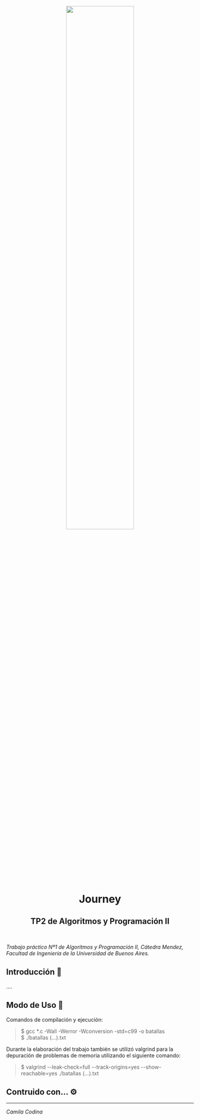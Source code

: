 <p align="center"><img width=60% src="https://upload.wikimedia.org/wikipedia/commons/thumb/9/98/International_Pok%C3%A9mon_logo.svg/800px-International_Pok%C3%A9mon_logo.svg.png"></p>


<h1 align="center">Journey</h1>
<h2 align="center">TP2 de Algoritmos y Programación II</h2><br>


_Trabajo práctico Nº1 de Algoritmos y Programación II, Cátedra Mendez, Facultad de Ingeniería de la Universidad de Buenos Aires._


## Introducción 🚀 

....


## Modo de Uso 📝

Comandos de compilación y ejecución:

> $ gcc *.c -Wall -Werror -Wconversion -std=c99 -o batallas                
> $ ./batallas (...).txt 

Durante la elaboración del trabajo también se utilizó valgrind para la depuración de problemas de memoria utilizando el siguiente comando: 

> $ valgrind --leak-check=full --track-origins=yes --show-reachable=yes ./batallas (...).txt 


## Contruido con... ⚙

    

---

_Camila Codina_